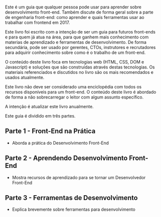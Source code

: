 Este é um guia que qualquer pessoa pode usar para aprender sobre desenvolvimento front-end. Também discute de forma geral sobre a parte de engenharia front-end: como aprender e quais ferramentas usar ao trabalhar com frontend em 2017.

Este livro foi escrito com a intenção de ser um guia para futuros front-ends e para quem já atua na área, para que ganhem mais conhecimento com materias de aprendizado e ferramentas de desenvolvimento. De forma secundária, pode ser usado por gerentes, CTOs, instrutores e recrutadores para adquirir conhecimento sobre como é o trabalho de um front-end.

O conteúdo deste livro foca em tecnologias web (HTML, CSS, DOM e Javascript) e soluções que são construídas através destas tecnologias. Os materiais referenciados e discutidos no livro são os mais recomendados e usados atualmente.

Este livro não deve ser considerado uma enciclopédia com todos os recursos disponíveis para um front-end. O conteúdo deste livro é abordado de forma a não sobrecarregar o leitor com algum assunto específico.

A intenção é atualizar este livro anualmente.

Este guia é dividido em três partes.

## Parte 1 - Front-End na Prática

- Aborda a prática do Desenvolvimento Front-End

## Parte 2 - Aprendendo Desenvolvimento Front-End

- Mostra recursos de aprendizado para se tornar um Desenvolvedor Front-End

## Parte 3 - Ferramentas de Desenvolvimento

- Explica brevemente sobre ferramentas para desenvolvimento
